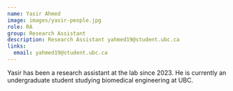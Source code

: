 ```yaml
---
name: Yasir Ahmed
image: images/yasir-people.jpg
role: RA
group: Research Assistant 
description: Research Assistant yahmed19@student.ubc.ca
links:
  email: yahmed19@student.ubc.ca
---
```


Yasir has been a research assistant at the lab since 2023. He is currently an undergraduate student studying biomedical engineering at UBC. 

